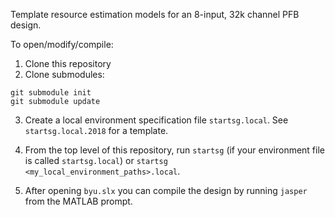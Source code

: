 Template resource estimation models for an 8-input, 32k channel PFB design.

To open/modify/compile:

1. Clone this repository
2. Clone submodules:
```
git submodule init
git submodule update
```
3. Create a local environment specification file `startsg.local`. See `startsg.local.2018` for a template.
4. From the top level of this repository, run `startsg` (if your environment file is called `startsg.local`) or `startsg <my_local_environment_paths>.local`.

5. After opening `byu.slx` you can compile the design by running `jasper` from the MATLAB prompt.
